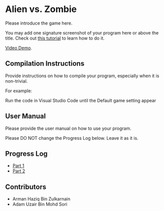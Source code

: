 # Alien vs. Zombie

Please introduce the game here.

You may add one signature screenshot of your program here or above the title. Check out [this tutorial](https://www.digitalocean.com/community/tutorials/markdown-markdown-images) to learn how to do it.

[Video Demo](https://youtu.be/E0QBpfrDYOU).

## Compilation Instructions

Provide instructions on how to compile your program, especially when it is non-trivial.

For example:

Run the code in Visual Studio Code until the Default game setting appear

## User Manual

Please provide the user manual on how to use your program.

Please DO NOT change the Progress Log below. Leave it as it is.

## Progress Log

- [Part 1](PART1.md)
- [Part 2](PART2.md)

## Contributors

- Arman Haziq Bin Zulkarnain
- Adam Uzair Bin Mohd Sori



